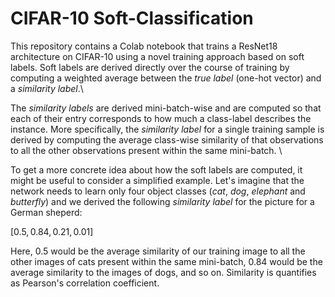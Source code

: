 # CIFAR-10 Soft-Classification
 This repository contains a Colab notebook that trains a ResNet18 architecture on CIFAR-10 using a novel training approach based on soft labels. Soft labels are derived directly over the course of training by computing a weighted average between the _true label_ (one-hot vector) and a _similarity label_.\

The _similarity labels_ are derived mini-batch-wise and are computed so that each of their entry corresponds to how much a class-label describes the instance. More specifically, the _similarity label_ for a single training sample is derived by computing the average class-wise similarity of that observations to all the other observations present within the same mini-batch. \

To get a more concrete idea about how the soft labels are computed, it might be useful to consider a simplified example. Let's imagine that the network needs to learn only four object classes (_cat_, _dog_, _elephant_ and _butterfly_) and we derived the following _similarity label_ for the picture for a German sheperd:

$[0.5, 0.84, 0.21, 0.01]$

Here, $0.5$ would be the average similarity of our training image to all the other images of cats present within the same mini-batch, $0.84$ would be the average similarity to the images of dogs, and so on. Similarity is quantifies as Pearson's correlation coefficient. 
